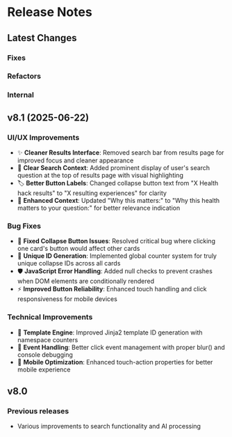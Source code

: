 # Release Notes

## Latest Changes

### Fixes

### Refactors

### Internal

## v8.1 (2025-06-22)

### UI/UX Improvements
- ✨ **Cleaner Results Interface**: Removed search bar from results page for improved focus and cleaner appearance
- 📍 **Clear Search Context**: Added prominent display of user's search question at the top of results page with visual highlighting
- 🏷️ **Better Button Labels**: Changed collapse button text from "X Health hack results" to "X resulting experiences" for clarity
- 📝 **Enhanced Context**: Updated "Why this matters:" to "Why this health matters to your question:" for better relevance indication

### Bug Fixes
- 🐛 **Fixed Collapse Button Issues**: Resolved critical bug where clicking one card's button would affect other cards
- 🔧 **Unique ID Generation**: Implemented global counter system for truly unique collapse IDs across all cards
- 🛡️ **JavaScript Error Handling**: Added null checks to prevent crashes when DOM elements are conditionally rendered
- ⚡ **Improved Button Reliability**: Enhanced touch handling and click responsiveness for mobile devices

### Technical Improvements
- 🔨 **Template Engine**: Improved Jinja2 template ID generation with namespace counters
- 🎯 **Event Handling**: Better click event management with proper blur() and console debugging
- 📱 **Mobile Optimization**: Enhanced touch-action properties for better mobile experience

## v8.0

### Previous releases
- Various improvements to search functionality and AI processing
